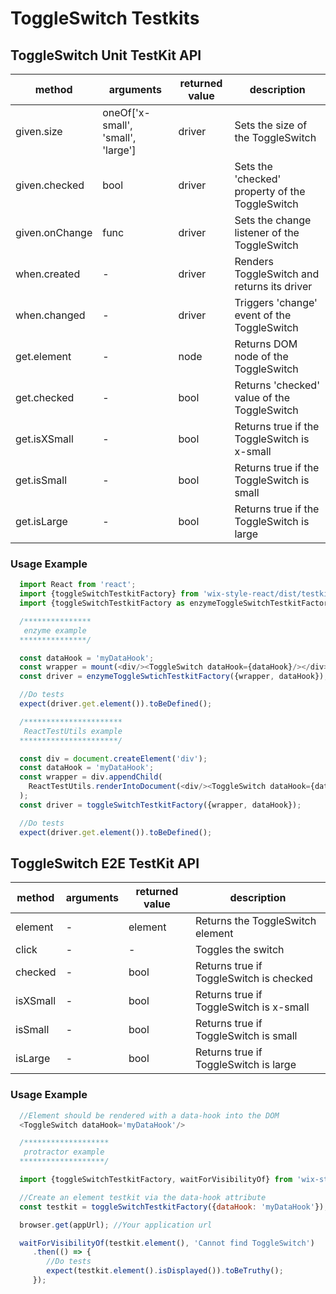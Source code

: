 # ToggleSwitch Testkits

## ToggleSwitch Unit TestKit API

| method | arguments | returned value | description |
|--------|-----------|----------------|-------------|
| given.size | oneOf['x-small', 'small', 'large'] | driver | Sets the size of the ToggleSwitch |
| given.checked | bool | driver | Sets the 'checked' property of the ToggleSwitch |
| given.onChange | func | driver | Sets the change listener of the ToggleSwitch |
| when.created | - | driver | Renders ToggleSwitch and returns its driver |
| when.changed | - | driver | Triggers 'change' event of the ToggleSwitch |
| get.element | - | node | Returns DOM node of the ToggleSwitch |
| get.checked | - | bool | Returns 'checked' value of the ToggleSwitch |
| get.isXSmall | - | bool | Returns true if the ToggleSwitch is x-small |
| get.isSmall | - | bool | Returns true if the ToggleSwitch is small |
| get.isLarge | - | bool | Returns true if the ToggleSwitch is large |

### Usage Example

```javascript
  import React from 'react';
  import {toggleSwitchTestkitFactory} from 'wix-style-react/dist/testkit';
  import {toggleSwitchTestkitFactory as enzymeToggleSwitchTestkitFactory} from 'wix-style-react/dist/testkit/enzyme';

  /***************
   enzyme example
  ***************/

  const dataHook = 'myDataHook';
  const wrapper = mount(<div/><ToggleSwitch dataHook={dataHook}/></div>);
  const driver = enzymeToggleSwtichTestkitFactory({wrapper, dataHook});

  //Do tests
  expect(driver.get.element()).toBeDefined();

  /**********************
   ReactTestUtils example
  **********************/

  const div = document.createElement('div');
  const dataHook = 'myDataHook';
  const wrapper = div.appendChild(
    ReactTestUtils.renderIntoDocument(<div/><ToggleSwitch dataHook={dataHook}/></div>, {dataHook})
  );
  const driver = toggleSwitchTestkitFactory({wrapper, dataHook});

  //Do tests
  expect(driver.get.element()).toBeDefined();
```

## ToggleSwitch E2E TestKit API

| method | arguments | returned value | description |
|--------|-----------|----------------|-------------|
| element | - | element | Returns the ToggleSwitch element |
| click | - | - | Toggles the switch |
| checked | - | bool | Returns true if ToggleSwitch is checked |
| isXSmall | - | bool | Returns true if ToggleSwitch is x-small |
| isSmall | - | bool | Returns true if ToggleSwitch is small |
| isLarge | - | bool | Returns true if ToggleSwitch is large |


### Usage Example

```javascript
  //Element should be rendered with a data-hook into the DOM
  <ToggleSwitch dataHook='myDataHook'/>

  /*******************
   protractor example
  *******************/

  import {toggleSwitchTestkitFactory, waitForVisibilityOf} from 'wix-style-react/dist/testkit/protractor';

  //Create an element testkit via the data-hook attribute
  const testkit = toggleSwitchTestkitFactory({dataHook: 'myDataHook'});

  browser.get(appUrl); //Your application url

  waitForVisibilityOf(testkit.element(), 'Cannot find ToggleSwitch')
     .then(() => {
        //Do tests
        expect(testkit.element().isDisplayed()).toBeTruthy();
     });
```
